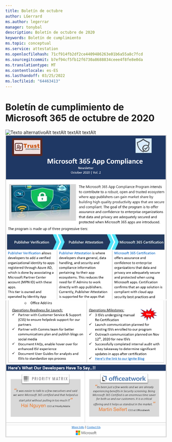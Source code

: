 ```yaml
---
title: Boletín de octubre
author: LGerrard
ms.author: legerrar
manager: tonybal
description: Boletín de octubre de 2020
keywords: Boletín de cumplimiento
ms.topic: conceptual
ms.service: attestation
ms.openlocfilehash: 71cf914fb2df2ce4409486263e01b6a55a8c7fcd
ms.sourcegitcommit: b7ef94cf5fb12f6730a8688834ceee4f8fe8e0da
ms.translationtype: MT
ms.contentlocale: es-ES
ms.lasthandoff: 03/25/2022
ms.locfileid: "64463413"
---
```

# <a name="october-2020-microsoft-365-app-compliance-newsletter"></a>Boletín de cumplimiento de Microsoft 365 de octubre de 2020

![Texto alternativoAlt textAlt![](../media/Oct_SS2.PNG)
 textAlt textAlt](../media/Oct_SS3.PNG)
![ text](../media/Oct_SS1_New.png)
![](../media/Oct_SS4.PNG)

